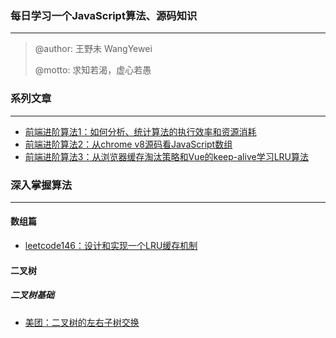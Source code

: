 ### 每日学习一个JavaScript算法、源码知识

------

> @author: 王野未 WangYewei
>
> @motto: 求知若渴，虚心若愚

### 系列文章

------

- [前端进阶算法1：如何分析、统计算法的执行效率和资源消耗](https://github.com/WangYeWei/JavaScript_Algorithms/issues/2)
- [前端进阶算法2：从chrome v8源码看JavaScript数组](https://github.com/WangYeWei/JavaScript_Algorithms/issues/3)
- [前端进阶算法3：从浏览器缓存淘汰策略和Vue的keep-alive学习LRU算法](https://github.com/WangYeWei/JavaScript_Algorithms/issues/4)

### 深入掌握算法

---

#### 数组篇

- [leetcode146：设计和实现一个LRU缓存机制](https://github.com/WangYeWei/JavaScript_Algorithms/issues/5)

#### 二叉树

##### 二叉树基础

- [美团：二叉树的左右子树交换](https://github.com/WangYeWei/JavaScript_Algorithms/issues/1)

